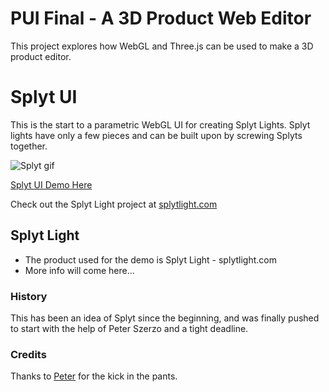 PUI Final - A 3D Product Web Editor
========

This project explores how WebGL and Three.js can be used to make a 3D product editor.


# Splyt UI

This is the start to a parametric WebGL UI for creating Splyt Lights. Splyt lights have only a few pieces and can be built upon by screwing Splyts together.

![Splyt gif](http://static1.squarespace.com/static/55244e04e4b0b0f37961e9eb/t/55521512e4b07845e6ee07f9/1431442711680/?format=750w)

[Splyt UI Demo Here](http://scottleinweber.com/splyt/)

Check out the Splyt Light project at [splytlight.com](http://www.splytlight.com/)  

## Splyt Light

* The product used for the demo is Splyt Light - splytlight.com
* More info will come here...


### History

This has been an idea of Splyt since the beginning, and was finally pushed to start with the help of Peter Szerzo and a tight deadline.

### Credits

Thanks to [Peter](https://github.com/pickled-plugins) for the kick in the pants. 
